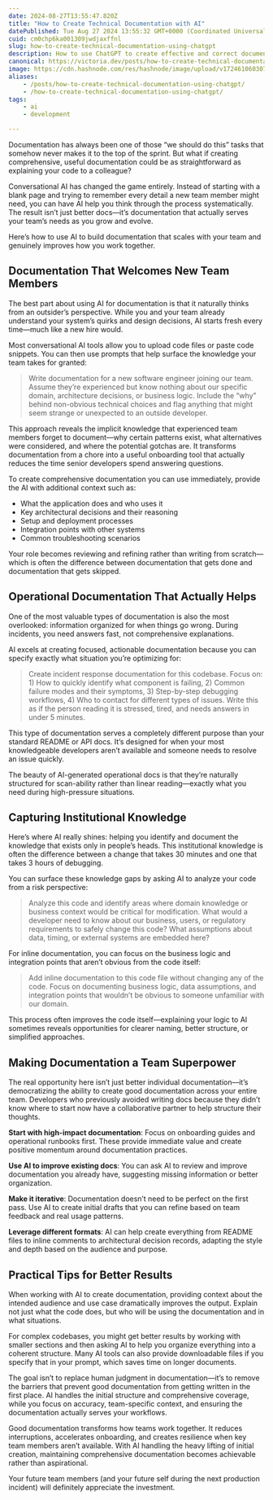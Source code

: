 ```yaml
---
date: 2024-08-27T13:55:47.820Z
title: "How to Create Technical Documentation with AI"
datePublished: Tue Aug 27 2024 13:55:32 GMT+0000 (Coordinated Universal Time)
cuid: cm0chp6ka001309jwdjaxffnl
slug: how-to-create-technical-documentation-using-chatgpt
description: How to use ChatGPT to create effective and correct documentation for your project.
canonical: https://victoria.dev/posts/how-to-create-technical-documentation-using-chatgpt
image: https://cdn.hashnode.com/res/hashnode/image/upload/v1724610603073/dbed6199-8e9c-4858-b299-a8d84e280156.jpeg
aliases:
    - /posts/how-to-create-technical-documentation-using-chatgpt/
    - /how-to-create-technical-documentation-using-chatgpt/
tags:
    - ai
    - development

---
```


Documentation has always been one of those “we should do this” tasks that somehow never makes it to the top of the sprint. But what if creating comprehensive, useful documentation could be as straightforward as explaining your code to a colleague?

Conversational AI has changed the game entirely. Instead of starting with a blank page and trying to remember every detail a new team member might need, you can have AI help you think through the process systematically. The result isn’t just better docs—it’s documentation that actually serves your team’s needs as you grow and evolve.

Here’s how to use AI to build documentation that scales with your team and genuinely improves how you work together.

## Documentation That Welcomes New Team Members

The best part about using AI for documentation is that it naturally thinks from an outsider’s perspective. While you and your team already understand your system’s quirks and design decisions, AI starts fresh every time—much like a new hire would.

Most conversational AI tools allow you to upload code files or paste code snippets. You can then use prompts that help surface the knowledge your team takes for granted:

> Write documentation for a new software engineer joining our team. Assume they’re experienced but know nothing about our specific domain, architecture decisions, or business logic. Include the “why” behind non-obvious technical choices and flag anything that might seem strange or unexpected to an outside developer.

This approach reveals the implicit knowledge that experienced team members forget to document—why certain patterns exist, what alternatives were considered, and where the potential gotchas are. It transforms documentation from a chore into a useful onboarding tool that actually reduces the time senior developers spend answering questions.

To create comprehensive documentation you can use immediately, provide the AI with additional context such as:

- What the application does and who uses it
- Key architectural decisions and their reasoning
- Setup and deployment processes
- Integration points with other systems
- Common troubleshooting scenarios

Your role becomes reviewing and refining rather than writing from scratch—which is often the difference between documentation that gets done and documentation that gets skipped.

## Operational Documentation That Actually Helps

One of the most valuable types of documentation is also the most overlooked: information organized for when things go wrong. During incidents, you need answers fast, not comprehensive explanations.

AI excels at creating focused, actionable documentation because you can specify exactly what situation you’re optimizing for:

> Create incident response documentation for this codebase. Focus on: 1) How to quickly identify what component is failing, 2) Common failure modes and their symptoms, 3) Step-by-step debugging workflows, 4) Who to contact for different types of issues. Write this as if the person reading it is stressed, tired, and needs answers in under 5 minutes.

This type of documentation serves a completely different purpose than your standard README or API docs. It’s designed for when your most knowledgeable developers aren’t available and someone needs to resolve an issue quickly.

The beauty of AI-generated operational docs is that they’re naturally structured for scan-ability rather than linear reading—exactly what you need during high-pressure situations.

## Capturing Institutional Knowledge

Here’s where AI really shines: helping you identify and document the knowledge that exists only in people’s heads. This institutional knowledge is often the difference between a change that takes 30 minutes and one that takes 3 hours of debugging.

You can surface these knowledge gaps by asking AI to analyze your code from a risk perspective:

> Analyze this code and identify areas where domain knowledge or business context would be critical for modification. What would a developer need to know about our business, users, or regulatory requirements to safely change this code? What assumptions about data, timing, or external systems are embedded here?

For inline documentation, you can focus on the business logic and integration points that aren’t obvious from the code itself:

> Add inline documentation to this code file without changing any of the code. Focus on documenting business logic, data assumptions, and integration points that wouldn’t be obvious to someone unfamiliar with our domain.

This process often improves the code itself—explaining your logic to AI sometimes reveals opportunities for clearer naming, better structure, or simplified approaches.

## Making Documentation a Team Superpower

The real opportunity here isn’t just better individual documentation—it’s democratizing the ability to create good documentation across your entire team. Developers who previously avoided writing docs because they didn’t know where to start now have a collaborative partner to help structure their thoughts.

**Start with high-impact documentation**: Focus on onboarding guides and operational runbooks first. These provide immediate value and create positive momentum around documentation practices.

**Use AI to improve existing docs**: You can ask AI to review and improve documentation you already have, suggesting missing information or better organization.

**Make it iterative**: Documentation doesn’t need to be perfect on the first pass. Use AI to create initial drafts that you can refine based on team feedback and real usage patterns.

**Leverage different formats**: AI can help create everything from README files to inline comments to architectural decision records, adapting the style and depth based on the audience and purpose.

## Practical Tips for Better Results

When working with AI to create documentation, providing context about the intended audience and use case dramatically improves the output. Explain not just what the code does, but who will be using the documentation and in what situations.

For complex codebases, you might get better results by working with smaller sections and then asking AI to help you organize everything into a coherent structure. Many AI tools can also provide downloadable files if you specify that in your prompt, which saves time on longer documents.

The goal isn’t to replace human judgment in documentation—it’s to remove the barriers that prevent good documentation from getting written in the first place. AI handles the initial structure and comprehensive coverage, while you focus on accuracy, team-specific context, and ensuring the documentation actually serves your workflows.

Good documentation transforms how teams work together. It reduces interruptions, accelerates onboarding, and creates resilience when key team members aren’t available. With AI handling the heavy lifting of initial creation, maintaining comprehensive documentation becomes achievable rather than aspirational.

Your future team members (and your future self during the next production incident) will definitely appreciate the investment.
